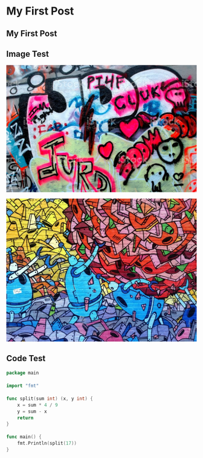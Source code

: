 # My First Post


## My First Post





## Image Test

<!-- {{< figure src="https://raw.githubusercontent.com/yzxiu/images/master/blog/graffiti-picture-id145122476" >}} 

{{< figure src="https://raw.githubusercontent.com/yzxiu/images/master/blog/graffiti-569265_1280.jpg" link="https://raw.githubusercontent.com/yzxiu/images/master/blog/graffiti-569265_1280.jpg">}} 

<img src="https://raw.githubusercontent.com/yzxiu/images/master/blog/graffiti-picture-id145122476" alt="Graffiti - 免版稅一組物體圖庫照片" style="zoom:;" /> -->

![asd](https://raw.githubusercontent.com/yzxiu/images/master/blog/graffiti-picture-id145122476 "asdf")


![asd](https://raw.githubusercontent.com/yzxiu/images/master/blog/graffiti-569265_1280.jpg "asdf")

<!-- {{< figure src="https://raw.githubusercontent.com/yzxiu/images/master/blog/graffiti-569265_1280.jpg" link="https://raw.githubusercontent.com/yzxiu/images/master/blog/graffiti-569265_1280.jpg" >}}  -->


## Code Test

```go
package main

import "fmt"

func split(sum int) (x, y int) {
	x = sum * 4 / 9
	y = sum - x
	return
}

func main() {
	fmt.Println(split(17))
}
```



